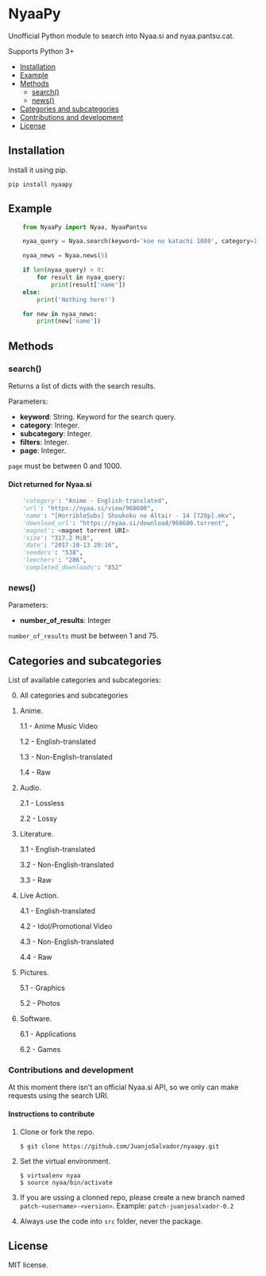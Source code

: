 # NyaaPy

Unofficial Python module to search into Nyaa.si and nyaa.pantsu.cat.

Supports Python 3+

* [Installation](#installation)
* [Example](#example)
* [Methods](#methods)
    * [search()](#search)
    * [news()](#news)
* [Categories and subcategories](#categories-and-subcategories)
* [Contributions and development](#contributons-and-development)
* [License](#license)


## Installation

Install it using pip.

    pip install nyaapy

## Example

```python
    from NyaaPy import Nyaa, NyaaPantsu

    nyaa_query = Nyaa.search(keyword='koe no katachi 1080', category=1, subcategory=0, filters=0, page=0)

    nyaa_news = Nyaa.news(5)

    if len(nyaa_query) > 0:
        for result in nyaa_query:
            print(result['name'])
    else:
        print('Nothing here!')

    for new in nyaa_news:
        print(new['name'])
```

## Methods

### search()

Returns a list of dicts with the search results.

Parameters:

* **keyword**: String. Keyword for the search query.
* **category**: Integer.
* **subcategory**: Integer. 
* **filters**: Integer. 
* **page**: Integer.

`page` must be between 0 and 1000.

#### Dict returned for Nyaa.si

```python
    'category': "Anime - English-translated",
    'url': "https://nyaa.si/view/968600",
    'name': "[HorribleSubs] Shoukoku no Altair - 14 [720p].mkv",
    'download_url': "https://nyaa.si/download/968600.torrent",
    'magnet': <magnet torrent URI>
    'size': "317.2 MiB",
    'date': "2017-10-13 20:16",
    'seeders': "538",
    'leechers': "286",
    'completed_downloads': "852"
```

### news()

Parameters:

* **number_of_results**: Integer

`number_of_results` must be between 1 and 75.


## Categories and subcategories

List of available categories and subcategories:

0. All categories and subcategories

1. Anime.

    1.1 - Anime Music Video

    1.2 - English-translated

    1.3 - Non-English-translated

    1.4 - Raw

2. Audio.

    2.1 - Lossless

    2.2 - Lossy

3. Literature.

    3.1 - English-translated

    3.2 - Non-English-translated

    3.3 - Raw

4. Live Action.

    4.1 - English-translated

    4.2 - Idol/Promotional Video

    4.3 - Non-English-translated

    4.4 - Raw

5. Pictures.

    5.1 - Graphics

    5.2 - Photos

6. Software.

    6.1 - Applications

    6.2 - Games

### Contributions and development

At this moment there isn't an official Nyaa.si API, so we only can make requests using the search URI.

#### Instructions to contribute

1. Clone or fork the repo.

    ```
    $ git clone https://github.com/JuanjoSalvador/nyaapy.git
    ```

2. Set the virtual environment.

    ```
    $ virtualenv nyaa
    $ source nyaa/bin/activate
    ```

3. If you are ussing a clonned repo, please create a new branch named `patch-<username>-<version>`. Example: `patch-juanjosalvador-0.2`

4. Always use the code into `src` folder, never the package.

## License

MIT license.
